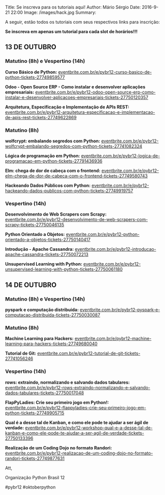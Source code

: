 Title: Se inscreva para os tutoriais aqui!
Author: Mário Sérgio
Date: 2016-9-21 22:00
Image: /images/hack.jpg
Summary: 

A seguir, estão todos os tutoriais com seus respectivos links para inscrição:

**Se inscreva em apenas um tutorial para cada slot de horários!!!**

## 13 DE OUTUBRO

### Matutino (8h) e Vespertino (14h)

**Curso Básico de Python:** [eventbrite.com.br/e/pybr12-curso-basico-de-python-tickets-27749859577](https://www.eventbrite.com.br/e/pybr12-curso-basico-de-python-tickets-27749859577)

**Odoo - Open Source ERP - Como instalar e desenvolver aplicações empresariais:** [eventbrite.com.br/e/pybr12-odoo-open-source-erp-como-instalar-e-desenvolver-aplicacoes-empresariais-tickets-27750120357](https://www.eventbrite.com.br/e/pybr12-odoo-open-source-erp-como-instalar-e-desenvolver-aplicacoes-empresariais-tickets-27750120357)

**Arquitetura, Especificação e Implementação de APIs REST:** [eventbrite.com.br/e/pybr12-arquitetura-especificacao-e-implementacao-de-apis-rest-tickets-27749622869](https://www.eventbrite.com.br/e/pybr12-arquitetura-especificacao-e-implementacao-de-apis-rest-tickets-27749622869)

### Matutino (8h)

**wolfcrypt: embalando segredos com Python:** [eventbrite.com.br/e/pybr12-wolfcrypt-embalando-segredos-com-python-tickets-27741082324](https://www.eventbrite.com.br/e/pybr12-wolfcrypt-embalando-segredos-com-python-tickets-27741082324)

**Lógica de programação em Python:** [eventbrite.com.br/e/pybr12-logica-de-programacao-em-python-tickets-27791436936](https://www.eventbrite.com.br/e/pybr12-logica-de-programacao-em-python-tickets-27791436936)

**Elm: chega de dor de cabeça com o frontend:** [eventbrite.com.br/e/pybr12-elm-chega-de-dor-de-cabeca-com-o-frontend-tickets-27749580743](https://www.eventbrite.com.br/e/pybr12-elm-chega-de-dor-de-cabeca-com-o-frontend-tickets-27749580743)

**Hackeando Dados Públicos com Python:** [eventbrite.com.br/e/pybr12-hackeando-dados-publicos-com-python-tickets-27749919757](https://www.eventbrite.com.br/e/pybr12-hackeando-dados-publicos-com-python-tickets-27749919757)

### Vespertino (14h)

**Desenvolvimento de Web Scrapers com Scrapy:** [eventbrite.com.br/e/pybr12-desenvolvimento-de-web-scrapers-com-scrapy-tickets-27750046135](https://www.eventbrite.com.br/e/pybr12-desenvolvimento-de-web-scrapers-com-scrapy-tickets-27750046135)

**Python Orientado a Objetos:** [eventbrite.com.br/e/pybr12-python-orientado-a-objetos-tickets-27750140417](https://www.eventbrite.com.br/e/pybr12-python-orientado-a-objetos-tickets-27750140417)

**Introdução - Apache Cassandra:** [eventbrite.com.br/e/pybr12-introducao-apache-cassandra-tickets-27750072213](https://www.eventbrite.com.br/e/pybr12-introducao-apache-cassandra-tickets-27750072213)

**Unsupervised Learning with Python:** [eventbrite.com.br/e/pybr12-unsupervised-learning-with-python-tickets-27750061180](https://www.eventbrite.com.br/e/pybr12-unsupervised-learning-with-python-tickets-27750061180)

## 14 DE OUTUBRO

### Matutino (8h) e Vespertino (14h)

**pyspark e computação distribuida:** [eventbrite.com.br/e/pybr12-pyspark-e-computacao-distribuida-tickets-27750030087](https://www.eventbrite.com.br/e/pybr12-pyspark-e-computacao-distribuida-tickets-27750030087)

### Matutino (8h)

**Machine Learning para Hackers:** [eventbrite.com.br/e/pybr12-machine-learning-para-hackers-tickets-27749680040](https://www.eventbrite.com.br/e/pybr12-machine-learning-para-hackers-tickets-27749680040)

**Tutorial de Git:** [eventbrite.com.br/e/pybr12-tutorial-de-git-tickets-27741056246](https://www.eventbrite.com.br/e/pybr12-tutorial-de-git-tickets-27741056246)

### Vespertino (14h)

**rows: extraindo, normalizando e salvando dados tabulares:** [eventbrite.com.br/e/pybr12-rows-extraindo-normalizando-e-salvando-dados-tabulares-tickets-27750017048](https://www.eventbrite.com.br/e/pybr12-rows-extraindo-normalizando-e-salvando-dados-tabulares-tickets-27750017048)

**FlapPyLadies: Crie seu primeiro jogo em Python!:** [eventbrite.com.br/e/pybr12-flappyladies-crie-seu-primeiro-jogo-em-python-tickets-27749905715](https://www.eventbrite.com.br/e/pybr12-flappyladies-crie-seu-primeiro-jogo-em-python-tickets-27749905715)

**Qual é a desse tal de Kanban, e como ele pode te ajudar a ser ágil de verdade:** [eventbrite.com.br/e/pybr12-workshop-qual-e-a-desse-tal-de-kanban-e-como-ele-pode-te-ajudar-a-ser-agil-de-verdade-tickets-27750133396](https://www.eventbrite.com.br/e/pybr12-workshop-qual-e-a-desse-tal-de-kanban-e-como-ele-pode-te-ajudar-a-ser-agil-de-verdade-tickets-27750133396)

**Realização de um Coding Dojo no formato Randori:** [eventbrite.com.br/e/pybr12-realizacao-de-um-coding-dojo-no-formato-randori-tickets-27749877631](https://www.eventbrite.com.br/e/pybr12-realizacao-de-um-coding-dojo-no-formato-randori-tickets-27749877631)

Att,

Organização Python Brasil 12

\#pybr12 #oktoberpython
